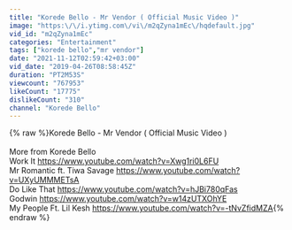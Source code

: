 ```yaml
---
title: "Korede Bello - Mr Vendor ( Official Music Video )"
image: "https:\/\/i.ytimg.com\/vi\/m2qZyna1mEc\/hqdefault.jpg"
vid_id: "m2qZyna1mEc"
categories: "Entertainment"
tags: ["korede bello","mr vendor"]
date: "2021-11-12T02:59:42+03:00"
vid_date: "2019-04-26T08:58:45Z"
duration: "PT2M53S"
viewcount: "767953"
likeCount: "17775"
dislikeCount: "310"
channel: "Korede Bello"
---
```

{% raw %}Korede Bello - Mr Vendor ( Official Music Video )<br /><br />More from Korede Bello<br />Work It <a rel="nofollow" target="blank" href="https://www.youtube.com/watch?v=Xwg1ri0L6FU">https://www.youtube.com/watch?v=Xwg1ri0L6FU</a><br />Mr Romantic ft. Tiwa Savage <a rel="nofollow" target="blank" href="https://www.youtube.com/watch?v=UXyUMMMETsA">https://www.youtube.com/watch?v=UXyUMMMETsA</a><br />Do Like That <a rel="nofollow" target="blank" href="https://www.youtube.com/watch?v=hJBi780qFas">https://www.youtube.com/watch?v=hJBi780qFas</a><br />Godwin <a rel="nofollow" target="blank" href="https://www.youtube.com/watch?v=w14zUTXOhYE">https://www.youtube.com/watch?v=w14zUTXOhYE</a><br />My People Ft. Lil Kesh <a rel="nofollow" target="blank" href="https://www.youtube.com/watch?v=-tNvZfidMZA">https://www.youtube.com/watch?v=-tNvZfidMZA</a>{% endraw %}
